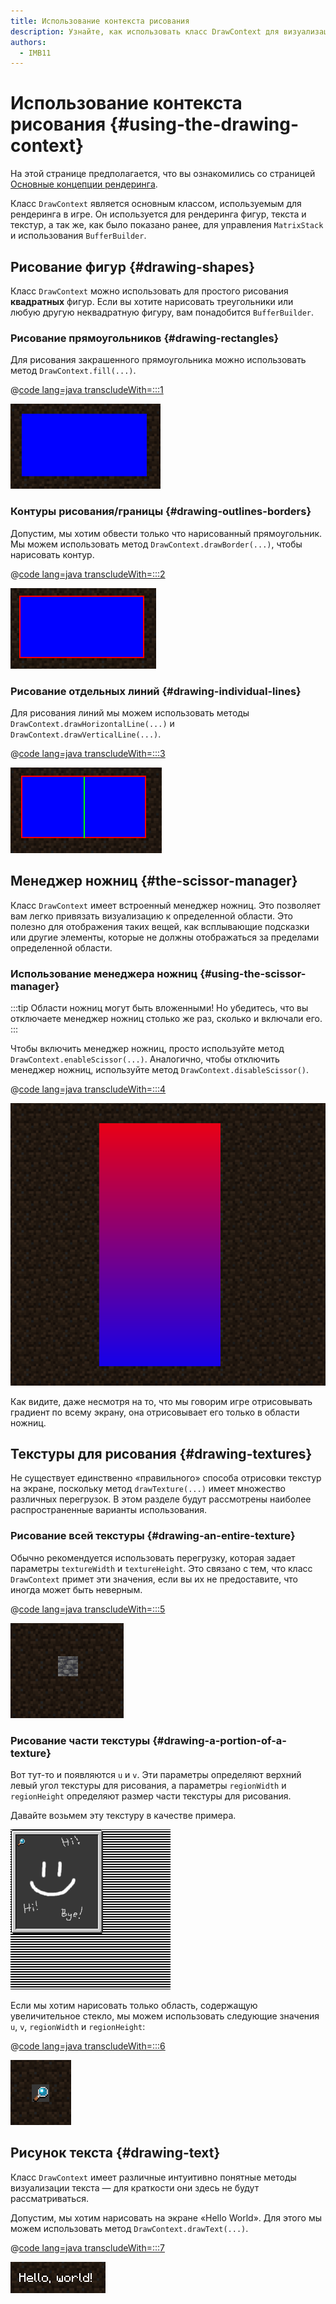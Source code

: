 ```yaml
---
title: Использование контекста рисования
description: Узнайте, как использовать класс DrawContext для визуализации различных фигур, текста и текстур.
authors:
  - IMB11
---
```


# Использование контекста рисования {#using-the-drawing-context}

На этой странице предполагается, что вы ознакомились со страницей [Основные концепции рендеринга](./basic-concepts).

Класс `DrawContext` является основным классом, используемым для рендеринга в игре. Он используется для рендеринга фигур, текста и текстур, а так же, как было показано ранее, для управления `MatrixStack` и использования `BufferBuilder`.

## Рисование фигур {#drawing-shapes}

Класс `DrawContext` можно использовать для простого рисования **квадратных** фигур. Если вы хотите нарисовать треугольники или любую другую неквадратную фигуру, вам понадобится `BufferBuilder`.

### Рисование прямоугольников {#drawing-rectangles}

Для рисования закрашенного прямоугольника можно использовать метод `DrawContext.fill(...)`.

@[code lang=java transcludeWith=:::1](@/reference/latest/src/client/java/com/example/docs/rendering/DrawContextExampleScreen.java)

![Прямоугольник](/assets/develop/rendering/draw-context-rectangle.png)

### Контуры рисования/границы {#drawing-outlines-borders}

Допустим, мы хотим обвести только что нарисованный прямоугольник. Мы можем использовать метод `DrawContext.drawBorder(...)`, чтобы нарисовать контур.

@[code lang=java transcludeWith=:::2](@/reference/latest/src/client/java/com/example/docs/rendering/DrawContextExampleScreen.java)

![Прямоугольник с рамкой](/assets/develop/rendering/draw-context-rectangle-border.png)

### Рисование отдельных линий {#drawing-individual-lines}

Для рисования линий мы можем использовать методы `DrawContext.drawHorizontalLine(...)` и `DrawContext.drawVerticalLine(...)`.

@[code lang=java transcludeWith=:::3](@/reference/latest/src/client/java/com/example/docs/rendering/DrawContextExampleScreen.java)

![Линии](/assets/develop/rendering/draw-context-lines.png)

## Менеджер ножниц {#the-scissor-manager}

Класс `DrawContext` имеет встроенный менеджер ножниц. Это позволяет вам легко привязать визуализацию к определенной области. Это полезно для отображения таких вещей, как всплывающие подсказки или другие элементы, которые не должны отображаться за пределами определенной области.

### Использование менеджера ножниц {#using-the-scissor-manager}

:::tip
Области ножниц могут быть вложенными! Но убедитесь, что вы отключаете менеджер ножниц столько же раз, сколько и включали его.
:::

Чтобы включить менеджер ножниц, просто используйте метод `DrawContext.enableScissor(...)`. Аналогично, чтобы отключить менеджер ножниц, используйте метод `DrawContext.disableScissor()`.

@[code lang=java transcludeWith=:::4](@/reference/latest/src/client/java/com/example/docs/rendering/DrawContextExampleScreen.java)

![Регион ножниц в действии](/assets/develop/rendering/draw-context-scissor.png)

Как видите, даже несмотря на то, что мы говорим игре отрисовывать градиент по всему экрану, она отрисовывает его только в области ножниц.

## Текстуры для рисования {#drawing-textures}

Не существует единственно «правильного» способа отрисовки текстур на экране, поскольку метод `drawTexture(...)` имеет множество различных перегрузок. В этом разделе будут рассмотрены наиболее распространенные варианты использования.

### Рисование всей текстуры {#drawing-an-entire-texture}

Обычно рекомендуется использовать перегрузку, которая задает параметры `textureWidth` и `textureHeight`. Это связано с тем, что класс `DrawContext` примет эти значения, если вы их не предоставите, что иногда может быть неверным.

@[code lang=java transcludeWith=:::5](@/reference/latest/src/client/java/com/example/docs/rendering/DrawContextExampleScreen.java)

![Пример рисования всей текстуры](/assets/develop/rendering/draw-context-whole-texture.png)

### Рисование части текстуры {#drawing-a-portion-of-a-texture}

Вот тут-то и появляются `u` и `v`. Эти параметры определяют верхний левый угол текстуры для рисования, а параметры `regionWidth` и `regionHeight` определяют размер части текстуры для рисования.

Давайте возьмем эту текстуру в качестве примера.

![Текстура книги рецептов](/assets/develop/rendering/draw-context-recipe-book-background.png)

Если мы хотим нарисовать только область, содержащую увеличительное стекло, мы можем использовать следующие значения `u`, `v`, `regionWidth` и `regionHeight`:

@[code lang=java transcludeWith=:::6](@/reference/latest/src/client/java/com/example/docs/rendering/DrawContextExampleScreen.java)

![Текстура области](/assets/develop/rendering/draw-context-region-texture.png)

## Рисунок текста {#drawing-text}

Класс `DrawContext` имеет различные интуитивно понятные методы визуализации текста — для краткости они здесь не будут рассматриваться.

Допустим, мы хотим нарисовать на экране «Hello World». Для этого мы можем использовать метод `DrawContext.drawText(...)`.

@[code lang=java transcludeWith=:::7](@/reference/latest/src/client/java/com/example/docs/rendering/DrawContextExampleScreen.java)

![Рисование текста](/assets/develop/rendering/draw-context-text.png)
